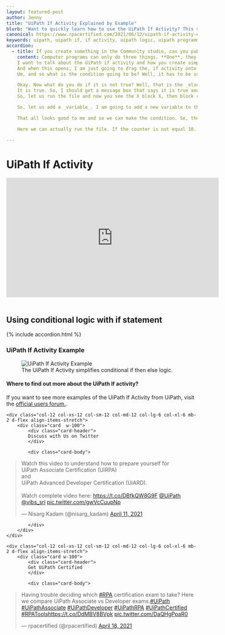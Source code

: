 ```yaml
---
layout: featured-post
author: Jenny
title: "UiPath If Activity Explained by Example"
blurb: "Want to quickly learn how to use the UiPath If Activity? This simple UiPath If Activity example will show you how to use conditional logic in UiPath Studio."
canonical: https://www.rpacertified.com/2021/06/12/uipath-if-activity-example.html
keywords: uipath, uipath if, if activity, uipath logic, uipath programming, uipath conditional, uipath studio, rpa developer, rpa programming
accordion: 
  - title: If you create something in the Community studio, can you publish it to Orchestrator?
    content: Computer programs can only do three things. **One**, they can _manage data_. We talked about UiPath variables in a previous tutorial. **Two**, they can perform _conditional logic_. That is, _if-then-else_, that is what we are going to talk about here. The **UiPath if activity**, and they can do things very quickly in- for _while _or _do-while_ loops, which will be the next UiPath tutorial here.
    I want to talk about the UiPath if activity and how you create simple if-else conditions in a UiPath application. To do that, I am going to start up UiPath Studio and create a brand _new process_ and I will call it UiPath if-activity, it's not a very creative name, but I'm not a very creative guy.
    And when this opens, I am just going to drag the, if activity onto the _main workflow_, I may have to search for that in the _activities panel_ and there it is, and it comes up and it says, hey, let us figure out a condition to evaluate here. If the condition is true, **then** block runs. If the condition is not true, the **else** block runs.
    Um, and so what is the condition going to be? Well, it has to be some that evaluates to true or false and nothing evaluates to true, better than the word- True. It is actually a reserved word in UiPath, but if the condition is true, what do you want to do? Well, in this case, I am just going to display a message box that says it is true.

    Okay. Now what do you do if it is not true? Well, that is the _else_ condition. I think version 21.4 has this show else link. I do not know if that's available in 20.8, but if it's not true, I'll print up a message box and say, _ ‘It's not true’_ and then you've got your basic UiPath if-then activity, and I can run this now.
    It is true. So, I should get a message box that says it is true and it runs, and it is true. Well, what else were you expecting. Now, of course you can negate these conditions. You can say not true, and that will give you the opposite. So, if you say the condition is not true, that means it is false and then the _else_ block will run.
    So, let us run the file and now you see the X block X, then block running, which says it's not true and so there you go. You have got your basic conditional statement in UiPath here. Now of course, people usually want to evaluate conditions and so evaluating condition, usually me and responding to a variable.

    So, let us add a _variable_. I am going to add a new variable to this program. I am going to call it the counter and it is going to be of type **int32**, and I will even give it a default value. So, the default value will be 9. So, let us take a look at that. It has got scope for the sequence. The default value is 9.

    That all looks good to me and so we can make the condition. So, the condition could be if the counter is less than 10. I am going to put a little space in there to just make it look a little bit more handsome. And so, as the counter, less than 10, well, it is 9, so that is true. I can run the file and I get the true condition and of course I can also do if it is the counter is greater than 10, which, you know, of course there is going to be false. So, I get the false condition. It is not true and you can even like, have not equal to, so you can do counter not equal to, so you've seen the condition for true condition for false condition, not equal to, um, we saw the not, which negates a true condition.

    Here we can actually run the file. If the counter is not equal 10. Well, it is 9. So that is true as well. So that kind of gives you a whirlwind tour of that UiPath if activity. Now, if you want to take this one step further, I have actually got another tutorial on nested if then statements, and it shows you how to create a little number guesser game and UiPath studio, which actually takes input from the user using the UiPath input box. So, if you want to take your knowledge a little bit further, Go take a look at that tutorial, but this gives you a good, quick overview of how conditional logic and specifically the UiPath. If activity, how it works.

---
```


# UiPath If Activity

<div class="embed-responsive embed-responsive-16by9">
<iframe src="https://www.youtube.com/embed/Dy9SyAbie_4" allow="accelerometer; autoplay; clipboard-write; encrypted-media; gyroscope; picture-in-picture" allowfullscreen="" width="560" height="315" frameborder="0"></iframe>
</div>
<br/>

## Using conditional logic with if statement
{% include accordion.html %}

### UiPath If Activity Example

<figure class="figure">
  <img src="https://aws1.discourse-cdn.com/uipath/original/3X/b/f/bf74b2ff3dd84a4f77f9c137e63b4728fee9e630.png" alt="UiPath If Activity Example" class="img-fluid mx-auto d-block img-thumbnail rounded ">
  <figcaption class="figure-caption">The UiPath If Activity simplifies conditional if then else logic.</figcaption>
</figure>

#### Where to find out more about the UiPath If activity?

If you want to see more examples of the UiPath If Activity from UiPath, visit the <a href="https://forum.uipath.com/t/advanced-activities-uipath-nested-if-then-else-statements/322285">official users forum.</a>.

<div class="row">
	
    <div class="col-12 col-xs-12 col-sm-12 col-md-12 col-lg-6 col-xl-6 mb-2 d-flex align-items-stretch">
        <div class="card  w-100">
            <div class="card-header">
            Discuss with Us on Twitter
            </div>

            <div class="card-body">
<!-- **************************** -->       


<blockquote class="twitter-tweet"><p lang="en" dir="ltr">Watch this video to understand how to prepare yourself for <br>UiPath Associate Certification (UiRPA) <br>and <br>UiPath Advanced Developer Certification (UiARD).<br><br>Watch complete video here: <a href="https://t.co/DBfkQW8G9F">https://t.co/DBfkQW8G9F</a> <a href="https://twitter.com/UiPath?ref_src=twsrc%5Etfw">@UiPath</a> <a href="https://twitter.com/vibs_sri?ref_src=twsrc%5Etfw">@vibs_sri</a> <a href="https://t.co/gwVcCuupNp">pic.twitter.com/gwVcCuupNp</a></p>&mdash; Nisarg Kadam (@nisarg_kadam) <a href="https://twitter.com/nisarg_kadam/status/1381253771125161985?ref_src=twsrc%5Etfw">April 11, 2021</a></blockquote> <script async src="https://platform.twitter.com/widgets.js" charset="utf-8"></script> 



<!-- **************************** -->   
            
            
            </div>
        </div>
    </div>
	
	<div class="col-12 col-xs-12 col-sm-12 col-md-12 col-lg-6 col-xl-6 mb-2 d-flex align-items-stretch">
        <div class="card w-100">
            <div class="card-header">
            Get UiPath Certified
            </div>

            <div class="card-body">
<blockquote class="twitter-tweet"><p lang="en" dir="ltr">Having trouble deciding which <a href="https://twitter.com/hashtag/RPA?src=hash&amp;ref_src=twsrc%5Etfw">#RPA</a> certification exam to take? Here we compare UiPath Associate vs Developer exams.<a href="https://twitter.com/hashtag/UiPath?src=hash&amp;ref_src=twsrc%5Etfw">#UiPath</a> <a href="https://twitter.com/hashtag/UiPathAssociate?src=hash&amp;ref_src=twsrc%5Etfw">#UiPathAssociate</a> <a href="https://twitter.com/hashtag/UiPathDeveloper?src=hash&amp;ref_src=twsrc%5Etfw">#UiPathDeveloper</a> <a href="https://twitter.com/hashtag/UiPathRPA?src=hash&amp;ref_src=twsrc%5Etfw">#UiPathRPA</a> <a href="https://twitter.com/hashtag/UiPathCertified?src=hash&amp;ref_src=twsrc%5Etfw">#UiPathCertified</a> <a href="https://twitter.com/hashtag/RPATools?src=hash&amp;ref_src=twsrc%5Etfw">#RPATools</a><a href="https://t.co/DdMBV8BVpk">https://t.co/DdMBV8BVpk</a> <a href="https://t.co/DaQHgPpaR0">pic.twitter.com/DaQHgPpaR0</a></p>&mdash; rpacertified (@rpacertified) <a href="https://twitter.com/rpacertified/status/1383851087157858304?ref_src=twsrc%5Etfw">April 18, 2021</a></blockquote> <script async src="https://platform.twitter.com/widgets.js" charset="utf-8"></script> 
            </div>
        </div>
    </div>
	
</div>
